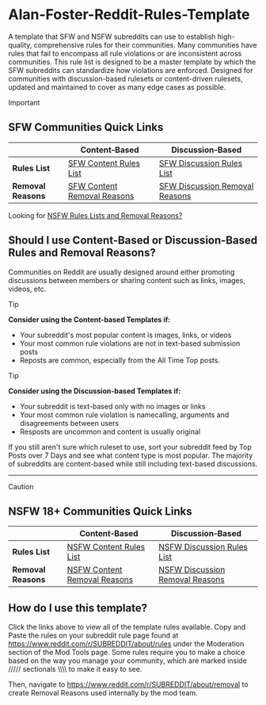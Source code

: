 # Alan-Foster-Reddit-Rules-Template
A template that SFW and NSFW subreddits can use to establish high-quality, comprehensive rules for their communities. Many communities have rules that fail to encompass all rule violations or are inconsistent across communities. This rule list is designed to be a master template by which the SFW subreddits can standardize how violations are enforced. Designed for communities with discussion-based rulesets or content-driven rulesets, updated and maintained to cover as many edge cases as possible. 

> [!IMPORTANT]
> ## SFW Communities Quick Links
> |                     | Content‑Based | Discussion‑Based |
> | ------------------- | ---------------- | ------------- |
> | **Rules List**      | [SFW Content Rules List](https://github.com/Alan-Foster/Alan-Foster-Reddit-Rules-Template/blob/main/SFW-Content-Rules-List)           | [SFW Discussion Rules List](https://github.com/Alan-Foster/Alan-Foster-Reddit-Rules-Template/blob/main/SFW-Discussion-Rule-List)            |
> | **Removal Reasons** | [SFW Content Removal Reasons](https://github.com/Alan-Foster/Alan-Foster-Reddit-Rules-Template/blob/main/SFW-Content-Removal-Reasons) | [SFW Discussion Removal Reasons](https://github.com/Alan-Foster/Alan-Foster-Reddit-Rules-Template/blob/main/SFW-Discussion-Removal-Reasons) |

Looking for [NSFW Rules Lists and Removal Reasons?](https://github.com/Alan-Foster/Alan-Foster-Reddit-Rules-Template?tab=readme-ov-file#nsfw-18-communities-quick-links)

## Should I use Content-Based or Discussion-Based Rules and Removal Reasons?
Communities on Reddit are usually designed around either promoting discussions between members or sharing content such as links, images, videos, etc.

> [!TIP]
> **Consider using the Content-based Templates if:**
- Your subreddit's most popular content is images, links, or videos
- Your most common rule violations are not in text-based submission posts
- Reposts are common, especially from the All Time Top posts.


> [!TIP]
> **Consider using the Discussion-based Templates if:**
- Your subreddit is text-based only with no images or links
- Your most common rule violation is namecalling, arguments and disagreements between users
- Resposts are uncommon and content is usually original

If you still aren't sure which ruleset to use, sort your subreddit feed by Top Posts over 7 Days and see what content type is most popular.
The majority of subreddits are content-based while still including text-based discussions.

- - -

> [!CAUTION]
> ## NSFW 18+ Communities Quick Links
> |                     | Content‑Based | Discussion‑Based |
> | ------------------- | ---------------- | ------------- |
> | **Rules List**      | [NSFW Content Rules List](https://github.com/Alan-Foster/Alan-Foster-Reddit-Rules-Template/blob/main/NSFW-Content-Rules-List)           | [NSFW Discussion Rules List](https://github.com/Alan-Foster/Alan-Foster-Reddit-Rules-Template/blob/main/NSFW-Discussion-Rules-List)           |
> | **Removal Reasons** | [NSFW Content Removal Reasons](https://github.com/Alan-Foster/Alan-Foster-Reddit-Rules-Template/blob/main/NSFW-Content-Removal-Reasons) | [NSFW Discussion Removal Reasons](https://github.com/Alan-Foster/Alan-Foster-Reddit-Rules-Template/blob/main/NSFW-Discussion-Removal-Reasons) |


## How do I use this template?
Click the links above to view all of the template rules available. Copy and Paste the rules on your subreddit rule page found at https://www.reddit.com/r/SUBREDDIT/about/rules under the Moderation section of the Mod Tools page. Some rules require you to make a choice based on the way you manage your community, which are marked inside ///// sectionals \\\\\\\ to make it easy to see.

Then, navigate to https://www.reddit.com/r/SUBREDDIT/about/removal to create Removal Reasons used internally by the mod team.
